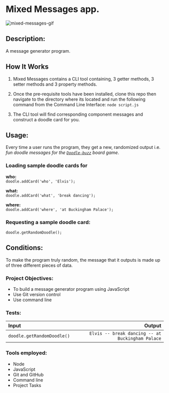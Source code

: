 # Mixed Messages app. 
![mixed-messages-gif](https://user-images.githubusercontent.com/33905131/121607788-93bc9d80-ca48-11eb-83e6-f86af6abc016.gif)


## Description:
A message generator program. 

## How It Works
1. Mixed Messages contains a CLI tool containing, 3 getter methods, 3 setter methods and 3 property methods.

2. Once the pre-requisite tools have been installed, clone this repo then navigate to the directory where its located and run the following command from the Command Line Interface: `node script.js`

3. The CLI tool will find corresponding component messages and construct a doodle card for you.

## Usage: 
Every time a user runs the program, they get a new, randomized output i.e. *fun doodle messages for the [`Doodle-buzz`](https://www.amazon.co.uk/Professor-Puzzle-Doodle-Buzz-Quiz/dp/B07JN8KDDM) board game*. 

### Loading sample doodle cards for <br>
**who:**<br>
`doodle.addCard('who', 'Elvis');`

**what:**<br>
`doodle.addCard('what', 'break dancing');`

**where:**<br>
`doodle.addCard('where', 'at Buckingham Palace');`<br>

### Requesting a sample doodle card: <br>
`doodle.getRandomDoodle();`

## Conditions:
To make the program truly random, the message that it outputs is made up of three different pieces of data. 

### Project Objectives:
+ To build a message generator program using JavaScript
+ Use Git version control
+ Use command line

### Tests:

| Input         | Output       |
| :-----------  | -----------: |
| `doodle.getRandomDoodle()`        | `Elvis -- break dancing -- at Buckingham Palace`      |


### Tools employed:
+ Node
+ JavaScript
+ Git and GitHub
+ Command line
+ Project Tasks



